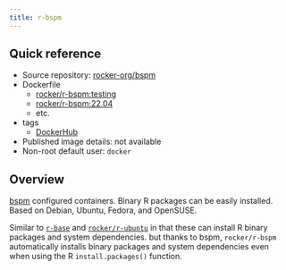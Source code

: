 ```yaml
---
title: r-bspm
---
```


## Quick reference

- Source repository: [rocker-org/bspm](https://github.com/rocker-org/bspm)
- Dockerfile
  - [rocker/r-bspm:testing](https://github.com/rocker-org/bspm/blob/master/testing/Dockerfile)
  - [rocker/r-bspm:22.04](https://github.com/rocker-org/bspm/blob/master/jammy/Dockerfile)
  - etc.
- tags
  - [DockerHub](https://hub.docker.com/r/rocker/r-bspm/tags)
- Published image details: not available
- Non-root default user: `docker`

## Overview

[bspm](https://github.com/Enchufa2/bspm) configured containers.
Binary R packages can be easily installed.
Based on Debian, Ubuntu, Fedora, and OpenSUSE.

Similar to [`r-base`](https://hub.docker.com/_/r-base) and [`rocker/r-ubuntu`](r-ubuntu.md)
in that these can install R binary packages and system dependencies.
but thanks to bspm, `rocker/r-bspm` automatically installs binary packages and system dependencies
even when using the R `install.packages()` function.
